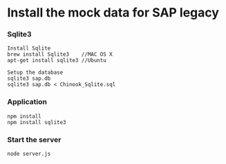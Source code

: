 # Install the mock data for SAP legacy

### Sqlite3
```
Install Sqlite
brew install Sqlite3 	//MAC OS X
apt-get install sqlite3 //Ubuntu

Setup the database
sqlite3 sap.db
sqlite3 sap.db < Chinook_Sqlite.sql
```

### Application
```
npm install
npm install sqlite3
```

### Start the server
```
node server.js
```